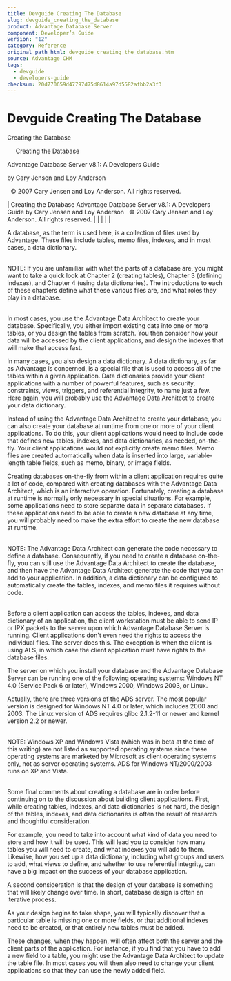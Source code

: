 ```yaml
---
title: Devguide Creating The Database
slug: devguide_creating_the_database
product: Advantage Database Server
component: Developer’s Guide
version: "12"
category: Reference
original_path_html: devguide_creating_the_database.htm
source: Advantage CHM
tags:
  - devguide
  - developers-guide
checksum: 20d770659d47797d75d8614a97d5582afbb2a3f3
---
```


# Devguide Creating The Database

Creating the Database

     Creating the Database

Advantage Database Server v8.1: A Developers Guide

by Cary Jensen and Loy Anderson

  © 2007 Cary Jensen and Loy Anderson. All rights reserved.

| Creating the Database  Advantage Database Server v8.1: A Developers Guide  by Cary Jensen and Loy Anderson    © 2007 Cary Jensen and Loy Anderson. All rights reserved. |  |  |  |  |

A database, as the term is used here, is a collection of files used by Advantage. These files include tables, memo files, indexes, and in most cases, a data dictionary.

   
NOTE: If you are unfamiliar with what the parts of a database are, you might want to take a quick look at Chapter 2 (creating tables), Chapter 3 (defining indexes), and Chapter 4 (using data dictionaries). The introductions to each of these chapters define what these various files are, and what roles they play in a database.  
 

In most cases, you use the Advantage Data Architect to create your database. Specifically, you either import existing data into one or more tables, or you design the tables from scratch. You then consider how your data will be accessed by the client applications, and design the indexes that will make that access fast.

In many cases, you also design a data dictionary. A data dictionary, as far as Advantage is concerned, is a special file that is used to access all of the tables within a given application. Data dictionaries provide your client applications with a number of powerful features, such as security, constraints, views, triggers, and referential integrity, to name just a few. Here again, you will probably use the Advantage Data Architect to create your data dictionary.

Instead of using the Advantage Data Architect to create your database, you can also create your database at runtime from one or more of your client applications. To do this, your client applications would need to include code that defines new tables, indexes, and data dictionaries, as needed, on-the-fly. Your client applications would not explicitly create memo files. Memo files are created automatically when data is inserted into large, variable-length table fields, such as memo, binary, or image fields.

Creating databases on-the-fly from within a client application requires quite a lot of code, compared with creating databases with the Advantage Data Architect, which is an interactive operation. Fortunately, creating a database at runtime is normally only necessary in special situations. For example, some applications need to store separate data in separate databases. If these applications need to be able to create a new database at any time, you will probably need to make the extra effort to create the new database at runtime.

   
NOTE: The Advantage Data Architect can generate the code necessary to define a database. Consequently, if you need to create a database on-the-fly, you can still use the Advantage Data Architect to create the database, and then have the Advantage Data Architect generate the code that you can add to your application. In addition, a data dictionary can be configured to automatically create the tables, indexes, and memo files it requires without code.  
 

Before a client application can access the tables, indexes, and data dictionary of an application, the client workstation must be able to send IP or IPX packets to the server upon which Advantage Database Server is running. Client applications don't even need the rights to access the individual files. The server does this. The exception is when the client is using ALS, in which case the client application must have rights to the database files.

The server on which you install your database and the Advantage Database Server can be running one of the following operating systems: Windows NT 4.0 (Service Pack 6 or later), Windows 2000, Windows 2003, or Linux.

Actually, there are three versions of the ADS server. The most popular version is designed for Windows NT 4.0 or later, which includes 2000 and 2003. The Linux version of ADS requires glibc 2.1.2-11 or newer and kernel version 2.2 or newer.

   
NOTE: Windows XP and Windows Vista (which was in beta at the time of this writing) are not listed as supported operating systems since these operating systems are marketed by Microsoft as client operating systems only, not as server operating systems. ADS for Windows NT/2000/2003 runs on XP and Vista.  
 

Some final comments about creating a database are in order before continuing on to the discussion about building client applications. First, while creating tables, indexes, and data dictionaries is not hard, the design of the tables, indexes, and data dictionaries is often the result of research and thoughtful consideration.

For example, you need to take into account what kind of data you need to store and how it will be used. This will lead you to consider how many tables you will need to create, and what indexes you will add to them. Likewise, how you set up a data dictionary, including what groups and users to add, what views to define, and whether to use referential integrity, can have a big impact on the success of your database application.

A second consideration is that the design of your database is something that will likely change over time. In short, database design is often an iterative process.

As your design begins to take shape, you will typically discover that a particular table is missing one or more fields, or that additional indexes need to be created, or that entirely new tables must be added.

These changes, when they happen, will often affect both the server and the client parts of the application. For instance, if you find that you have to add a new field to a table, you might use the Advantage Data Architect to update the table file. In most cases you will then also need to change your client applications so that they can use the newly added field.

